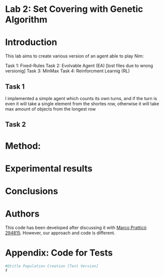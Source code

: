 # Lab 2: Set Covering with Genetic Algorithm

# Introduction

This lab aims to create various version of an agent able to play Nim:

Task 1: Fixed-Rules
Task 2: Evolvable Agent (EA) [lost files due to wrong versionig]
Task 3: MinMax
Task 4: Reinforcment Learnig (RL)

## Task 1
I implemented a simple agent which counts its own turns, and if the turn is even it will take a single element from the shortes row, otherwise it will take max amount of objects from the longest row

## Task 2

# Method:


# Experimental results


# Conclusions



# Authors

This code has been developed after discussing it with [Marco Pratticò 294815](https://github.com/marcopra). However, our approach and code is different.

# Appendix: Code for Tests


```python
#@title Population Creation [Test Version]
f
```
